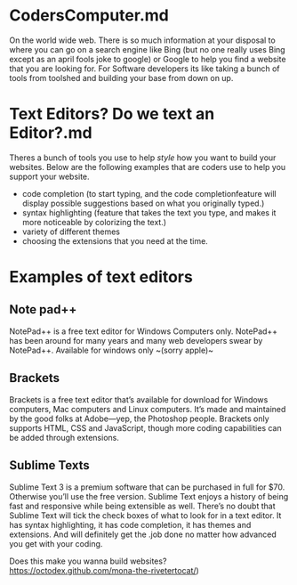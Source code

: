 # CodersComputer.md
On the world wide web. There is so much information at your disposal to where you can go on a search engine like Bing (but no one really uses Bing except as an april fools joke to google) or Google to help you find a website that you are looking for. For Software developers its like taking a bunch of tools from toolshed and building your base from down on up.

# Text Editors? Do we text an Editor?.md
Theres a bunch of tools you use to help *style* how you want to build your websites. Below are the following examples that are coders use to help you support your website.
- code completion (to start typing, and the code completionfeature will display possible suggestions based on what you originally typed.)
- syntax highlighting (feature that takes the text you type, and makes it more noticeable by colorizing the text.)
- variety of different themes
- choosing the extensions that you need at the time.

# Examples of text editors
## Note pad++
NotePad++ is a free text editor for Windows Computers only. NotePad++ has been around for many years and many web developers swear by NotePad++. Available for windows only ~(sorry apple)~
## Brackets
Brackets is a free text editor that’s available for download for Windows computers, Mac computers and Linux computers. It’s made and maintained by the good folks at Adobe—yep, the Photoshop people. Brackets only supports HTML, CSS and JavaScript, though more coding capabilities can be added through extensions.
## Sublime Texts
Sublime Text 3 is a premium software that can be purchased in full for $70. Otherwise you’ll use the free version. Sublime Text enjoys a history of being fast and responsive while being extensible as well. There’s no doubt that Sublime Text will tick the check boxes of what to look for in a text editor. It has syntax highlighting, it has code completion, it has themes and extensions. And will definitely get the .job done no matter how advanced you get with your coding.

Does this make you wanna build websites?
https://octodex.github.com/mona-the-rivetertocat/)
